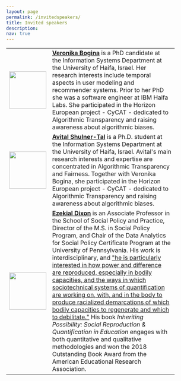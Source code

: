 ```yaml
---
layout: page
permalink: /invitedspeakers/
title: Invited speakers
description: 
nav: true
---
```


<table style="width:90%">
  <tr>
    <td style="text-align:center"><img src="https://i0.wp.com/www.cycat.io/wp-content/uploads/2018/11/veronika.jpg?w=100" height="100"></td>
    <td style="text-align:left"><b><a href="http://www.cycat.io/team/veronika-bogina/">Veronika Bogina</a></b> is a PhD candidate at the Information Systems Department at the University of
Haifa, Israel. Her research interests include temporal aspects in user modeling and recommender
systems. Prior to her PhD she was a software engineer at IBM Haifa Labs. She participated in the Horizon European project - CyCAT - dedicated to Algorithmic Transparency
and raising awareness about algorithmic biases.</td>
		</tr>
  <tr>
    <td style="text-align:center"><img src="http://www.cycat.io/wp-content/uploads/2019/11/Avital-e1572597311649.jpg" height="100"></td>
    <td style="text-align:left"><b><a href="http://www.cycat.io/team/avital-shulner-tal/">Avital Shulner-Tal</a></b> is a Ph.D. student at the Information Systems Department at the University of
Haifa, Israel. Avital's main research interests and expertise are concentrated in Algorithmic
Transparency and Fairness. Together with Veronika Bogina, she participated in the Horizon European project - CyCAT - dedicated to Algorithmic Transparency
and raising awareness about algorithmic biases.</td>
		</tr>
		  <tr>
		    <td style="text-align:center"><img src="https://www.asc.upenn.edu/sites/default/files/styles/360x360/public/2020-09/Ezekiel_Dixon-Roman_360_0.png?h=b044a8f9&itok=0E9U2JWf" height="100"></td>
		    <td style="text-align:left"><b><a href="https://www.asc.upenn.edu/people/faculty/ezekiel-dixon-roman-phd">Ezekial Dixon</a></b> is an Associate Professor in the School of Social Policy and Practice, Director of the M.S. in Social Policy Program, and Chair of the Data Analytics for Social Policy Certificate Program at the University of Pennsylvania. His work is interdisciplinary, and <a href="https://www.asc.upenn.edu/people/faculty/ezekiel-dixon-roman-phd">"he is particularly interested in how power and difference are reproduced, especially in bodily capacities, and the ways in which sociotechnical systems of quantification are working on, with, and in the body to produce racialized demarcations of which bodily capacities to regenerate and which to debilitate."</a> His book <i>Inheriting Possibility: Social Reproduction & Quantification in Education</i> engages with both quantitative and qualitative methodologies and won the 2018 Outstanding Book Award from the American Educational Research Association.</td>
				</tr>
</table>
